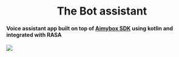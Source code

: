<h1 align="center">The Bot assistant</h1>
<h4>Voice assistant app built on top of <a href="https://github.com/just-ai/aimybox-android-sdk">Aimybox SDK</a> using kotlin and integrated with RASA </h4>

<a href="https://aimybox.com"><img src="https://i.imgur.com/qyCxMmO.gif" align="center"></a>





